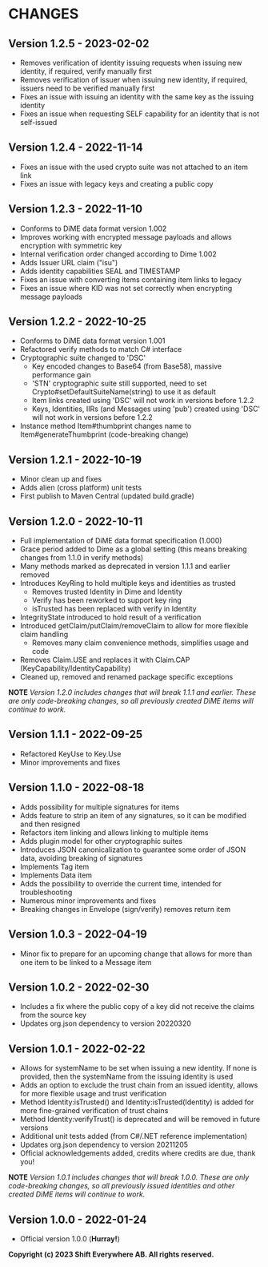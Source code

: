 # CHANGES

## Version 1.2.5 - 2023-02-02
- Removes verification of identity issuing requests when issuing new identity, if required, verify manually first
- Removes verification of issuer when issuing new identity, if required, issuers need to be verified manually first
- Fixes an issue with issuing an identity with the same key as the issuing identity
- Fixes an issue when requesting SELF capability for an identity that is not self-issued

## Version 1.2.4 - 2022-11-14
- Fixes an issue with the used crypto suite was not attached to an item link
- Fixes an issue with legacy keys and creating a public copy

## Version 1.2.3 - 2022-11-10
- Conforms to DiME data format version 1.002
- Improves working with encrypted message payloads and allows encryption with symmetric key
- Internal verification order changed according to Dime 1.002
- Adds Issuer URL claim ("isu")
- Adds identity capabilities SEAL and TIMESTAMP
- Fixes an issue with converting items containing item links to legacy
- Fixes an issue where KID was not set correctly when encrypting message payloads

## Version 1.2.2 - 2022-10-25
- Conforms to DiME data format version 1.001
- Refactored verify methods to match C# interface
- Cryptographic suite changed to 'DSC'
  - Key encoded changes to Base64 (from Base58), massive performance gain
  - 'STN' cryptographic suite still supported, need to set Crypto#setDefaultSuiteName(string) to use it as default
  - Item links created using 'DSC' will not work in versions before 1.2.2
  - Keys, Identities, IIRs (and Messages using 'pub') created using 'DSC' will not work in versions before 1.2.2
- Instance method Item#thumbprint changes name to Item#generateThumbprint (code-breaking change)

## Version 1.2.1 - 2022-10-19
- Minor clean up and fixes
- Adds alien (cross platform) unit tests
- First publish to Maven Central (updated build.gradle)

## Version 1.2.0 - 2022-10-11
- Full implementation of DiME data format specification (1.000)
- Grace period added to Dime as a global setting (this means breaking changes from 1.1.0 in verify methods)
- Many methods marked as deprecated in version 1.1.1 and earlier removed
- Introduces KeyRing to hold multiple keys and identities as trusted
  - Removes trusted Identity in Dime and Identity
  - Verify has been reworked to support key ring
  - isTrusted has been replaced with verify in Identity
- IntegrityState introduced to hold result of a verification
- Introduced getClaim/putClaim/removeClaim to allow for more flexible claim handling
  - Removes many claim convenience methods, simplifies usage and code
- Removes Claim.USE and replaces it with Claim.CAP (KeyCapability/IdentityCapability)
- Cleaned up, removed and renamed package specific exceptions

**NOTE** *Version 1.2.0 includes changes that will break 1.1.1 and earlier. These are only code-breaking changes, so all previously created DiME items will continue to work.*

## Version 1.1.1 - 2022-09-25
- Refactored KeyUse to Key.Use
- Minor improvements and fixes

## Version 1.1.0 - 2022-08-18
- Adds possibility for multiple signatures for items
- Adds feature to strip an item of any signatures, so it can be modified and then resigned
- Refactors item linking and allows linking to multiple items
- Adds plugin model for other cryptographic suites
- Introduces JSON canonicalization to guarantee some order of JSON data, avoiding breaking of signatures
- Implements Tag item
- Implements Data item
- Adds the possibility to override the current time, intended for troubleshooting
- Numerous minor improvements and fixes
- Breaking changes in Envelope (sign/verify) removes return item

## Version 1.0.3 - 2022-04-19
- Minor fix to prepare for an upcoming change that allows for more than one item to be linked to a Message item

## Version 1.0.2 - 2022-02-30
- Includes a fix where the public copy of a key did not receive the claims from the source key
- Updates org.json dependency to version 20220320

## Version 1.0.1 - 2022-02-22
- Allows for systemName to be set when issuing a new identity. If none is provided, then the systemName from the issuing identity is used
- Adds an option to exclude the trust chain from an issued identity, allows for more flexible usage and trust verification
- Method Identity:isTrusted() and Identity:isTrusted(Identity) is added for more fine-grained verification of trust chains
- Method Identity:verifyTrust() is deprecated and will be removed in future versions
- Additional unit tests added (from C#/.NET reference implementation)
- Updates org.json dependency to version 20211205
- Official acknowledgements added, credits where credits are due, thank you!

**NOTE** *Version 1.0.1 includes changes that will break 1.0.0. These are only code-breaking changes, so all previously issued identities and other created DiME items will continue to work.*

## Version 1.0.0 - 2022-01-24
- Official version 1.0.0 (**Hurray!**)

**Copyright (c) 2023 Shift Everywhere AB. All rights reserved.**